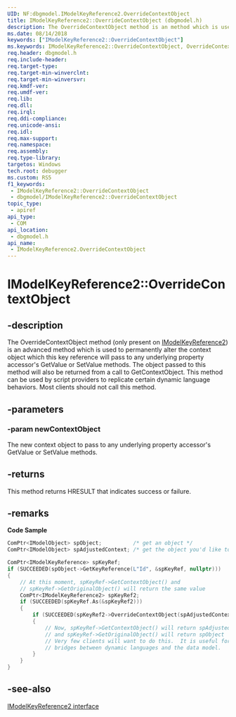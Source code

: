 ```yaml
---
UID: NF:dbgmodel.IModelKeyReference2.OverrideContextObject
title: IModelKeyReference2::OverrideContextObject (dbgmodel.h)
description: The OverrideContextObject method is an method which is used to permanently alter the context object which this key reference will pass to any underlying property accessor's GetValue or SetValue methods.
ms.date: 08/14/2018
keywords: ["IModelKeyReference2::OverrideContextObject"]
ms.keywords: IModelKeyReference2::OverrideContextObject, OverrideContextObject, IModelKeyReference2.OverrideContextObject, IModelKeyReference2::OverrideContextObject, IModelKeyReference2.OverrideContextObject
req.header: dbgmodel.h
req.include-header: 
req.target-type: 
req.target-min-winverclnt: 
req.target-min-winversvr: 
req.kmdf-ver: 
req.umdf-ver: 
req.lib: 
req.dll: 
req.irql: 
req.ddi-compliance: 
req.unicode-ansi: 
req.idl: 
req.max-support: 
req.namespace: 
req.assembly: 
req.type-library: 
targetos: Windows
tech.root: debugger
ms.custom: RS5
f1_keywords:
 - IModelKeyReference2::OverrideContextObject
 - dbgmodel/IModelKeyReference2::OverrideContextObject
topic_type:
 - apiref
api_type:
 - COM
api_location:
 - dbgmodel.h
api_name:
 - IModelKeyReference2.OverrideContextObject
---
```


# IModelKeyReference2::OverrideContextObject


## -description

The OverrideContextObject method (only present on [IModelKeyReference2](nn-dbgmodel-imodelkeyreference2.md)) is an advanced method which is used to permanently alter the context object which this key reference will pass to any underlying property accessor's GetValue or SetValue methods. The object passed to this method will also be returned from a call to GetContextObject. This method can be used by script providers to replicate certain dynamic language behaviors. Most clients should not call this method.

## -parameters

### -param newContextObject

The new context object to pass to any underlying property accessor's GetValue or SetValue methods.

## -returns

This method returns HRESULT that indicates success or failure.

## -remarks

**Code Sample**

```cpp
ComPtr<IModelObject> spObject;          /* get an object */
ComPtr<IModelObject> spAdjustedContext; /* get the object you'd like to adjust context to */

ComPtr<IModelKeyReference> spKeyRef;
if (SUCCEEDED(spObject->GetKeyReference(L"Id", &spKeyRef, nullptr)))
{
    // At this moment, spKeyRef->GetContextObject() and 
    // spKeyRef->GetOriginalObject() will return the same value
    ComPtr<IModelKeyReference2> spKeyRef2;
    if (SUCCEEDED(spKeyRef.As(&spKeyRef2)))
    {
        if (SUCCEEDED(spKeyRef2->OverrideContextObject(spAdjustedContext.Get())))
        {
            // Now, spKeyRef->GetContextObject() will return spAdjustedContext 
            // and spKeyRef->GetOriginalObject() will return spObject
            // Very few clients will want to do this.  It is useful for some 
            // bridges between dynamic languages and the data model.
        }
    }
}
```

## -see-also

[IModelKeyReference2 interface](nn-dbgmodel-imodelkeyreference2.md)

